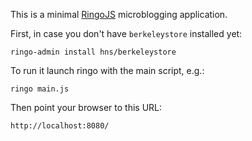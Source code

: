 This is a minimal [RingoJS] microblogging application.

First, in case you don't have `berkeleystore` installed yet:

    ringo-admin install hns/berkeleystore

To run it launch ringo with the main script, e.g.:

    ringo main.js

Then point your browser to this URL:

    http://localhost:8080/

  [RingoJS]: http://ringojs.org/
